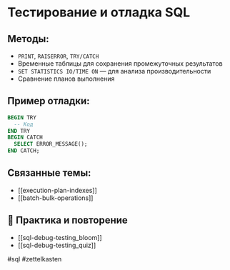# Тестирование и отладка SQL

## Методы:
- `PRINT`, `RAISERROR`, `TRY/CATCH`
- Временные таблицы для сохранения промежуточных результатов
- `SET STATISTICS IO/TIME ON` — для анализа производительности
- Сравнение планов выполнения

## Пример отладки:
```sql
BEGIN TRY
  -- Код
END TRY
BEGIN CATCH
  SELECT ERROR_MESSAGE();
END CATCH;
```

## Связанные темы:
- [[execution-plan-indexes]]
- [[batch-bulk-operations]]

## 🔁 Практика и повторение
- [[sql-debug-testing_bloom]]
- [[sql-debug-testing_quiz]]

#sql #zettelkasten